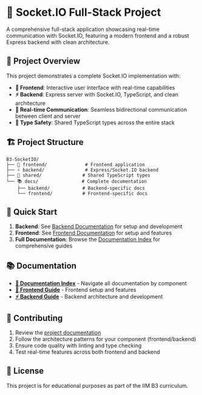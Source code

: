 # 🚀 Socket.IO Full-Stack Project

A comprehensive full-stack application showcasing real-time communication with Socket.IO, featuring a modern frontend and a robust Express backend with clean architecture.

## 🌟 Project Overview

This project demonstrates a complete Socket.IO implementation with:

- **🎨 Frontend**: Interactive user interface with real-time capabilities
- **⚡ Backend**: Express server with Socket.IO, TypeScript, and clean architecture
- **🔗 Real-time Communication**: Seamless bidirectional communication between client and server
- **📘 Type Safety**: Shared TypeScript types across the entire stack

## 🏗️ Project Structure

```
B3-SocketIO/
├── 🎨 frontend/              # Frontend application
├── ⚡ backend/               # Express/Socket.IO backend
├── 🔗 shared/               # Shared TypeScript types
└── 📚 docs/                # Complete documentation
    ├── backend/            # Backend-specific docs
    └── frontend/           # Frontend-specific docs
```

## 🚀 Quick Start

1. **Backend**: See [Backend Documentation](./docs/backend/README.md) for setup and development
2. **Frontend**: See [Frontend Documentation](./docs/frontend/README.md) for setup and features
3. **Full Documentation**: Browse the [Documentation Index](./docs/README.md) for comprehensive guides

## 📚 Documentation

- **[📖 Documentation Index](./docs/README.md)** - Navigate all documentation by component
- **[🎨 Frontend Guide](./docs/frontend/README.md)** - Frontend setup and features
- **[⚡ Backend Guide](./docs/backend/README.md)** - Backend architecture and development

## 🤝 Contributing

1. Review the [project documentation](./docs/README.md)
2. Follow the architecture patterns for your component (frontend/backend)
3. Ensure code quality with linting and type checking
4. Test real-time features across both frontend and backend

## 📄 License

This project is for educational purposes as part of the IIM B3 curriculum.
